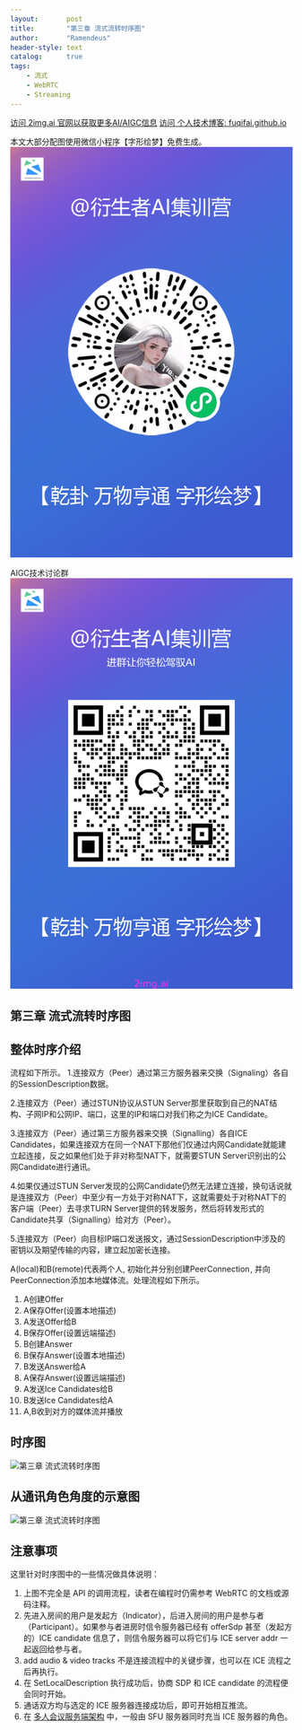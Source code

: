 ```yaml
---
layout:       post
title:        "第三章 流式流转时序图"
author:       "Ramendeus"
header-style: text
catalog:      true
tags:
    - 流式
    - WebRTC
    - Streaming
---
```


[访问 2img.ai 官网以获取更多AI/AIGC信息](https://2img.ai)
[访问 个人技术博客: fuqifai.github.io](https://fuqifai.github.io)

本文大部分配图使用微信小程序【字形绘梦】免费生成。
![](/img/小程序码.png)

AIGC技术讨论群
![](/img/RA群永久二维码.png)

## 第三章 流式流转时序图



## 整体时序介绍

流程如下所示。 1.连接双方（Peer）通过第三方服务器来交换（Signaling）各自的SessionDescription数据。

2.连接双方（Peer）通过STUN协议从STUN Server那里获取到自己的NAT结构、子网IP和公网IP、端口，这里的IP和端口对我们称之为ICE Candidate。

3.连接双方（Peer）通过第三方服务器来交换（Signalling）各自ICE Candidates，如果连接双方在同一个NAT下那他们仅通过内网Candidate就能建立起连接，反之如果他们处于非对称型NAT下，就需要STUN Server识别出的公网Candidate进行通讯。

4.如果仅通过STUN Server发现的公网Candidate仍然无法建立连接，换句话说就是连接双方（Peer）中至少有一方处于对称NAT下，这就需要处于对称NAT下的客户端（Peer）去寻求TURN Server提供的转发服务，然后将转发形式的Candidate共享（Signalling）给对方（Peer）。

5.连接双方（Peer）向目标IP端口发送报文，通过SessionDescription中涉及的密钥以及期望传输的内容，建立起加密长连接。

A(local)和B(remote)代表两个人, 初始化并分别创建PeerConnection , 并向PeerConnection 添加本地媒体流。处理流程如下所示。

1.  A创建Offer
2.  A保存Offer(设置本地描述)
3.  A发送Offer给B
4.  B保存Offer(设置远端描述)
5.  B创建Answer
6.  B保存Answer(设置本地描述)
7.  B发送Answer给A
8.  A保存Answer(设置远端描述)
9.  A发送Ice Candidates给B
10.  B发送Ice Candidates给A
11.  A,B收到对方的媒体流并播放

## 时序图

![第三章 流式流转时序图](https://www.shxcj.com/wp-content/uploads/2024/09/image-587.png)

## 从通讯角色角度的示意图

![第三章 流式流转时序图](https://www.shxcj.com/wp-content/uploads/2024/09/image-586.png)

## 注意事项

这里针对时序图中的一些情况做具体说明：

1.  上图不完全是 API 的调用流程，读者在编程时仍需参考 WebRTC 的文档或源码注释。
2.  先进入房间的用户是发起方（Indicator），后进入房间的用户是参与者（Participant）。如果参与者进房时信令服务器已经有 offerSdp 甚至（发起方的）ICE candidate 信息了，则信令服务器可以将它们与 ICE server addr 一起返回给参与者。
3.  add audio & video tracks 不是连接流程中的关键步骤，也可以在 ICE 流程之后再执行。
4.  在 SetLocalDescription 执行成功后，协商 SDP 和 ICE candidate 的流程便会同时开始。
5.  通话双方均与选定的 ICE 服务器连接成功后，即可开始相互推流。
6.  在 [多人会议服务端架构](https://webrtc.mthli.com/basic/mesh-mcu-sfu/) 中，一般由 SFU 服务器同时充当 ICE 服务器的角色。

